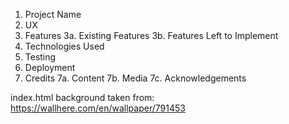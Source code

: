 1. Project Name
2. UX
3. Features
3a. Existing Features
3b. Features Left to Implement
4. Technologies Used
5. Testing
6. Deployment
7. Credits
7a. Content
7b. Media 
7c. Acknowledgements

index.html background taken from: https://wallhere.com/en/wallpaper/791453